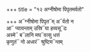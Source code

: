 +++
title = "१२ अग्नीषोमा पिपृतमर्वतो"

+++
अ᳓ग्नीषोमा पिपृत᳓म् अ᳓र्वतो न  
आ᳓ प्यायन्ताम् उस्रि᳓या हव्यसू᳓दः  
अस्मे᳓ ब᳓लानि मघ᳓वत्सु धत्तं  
कृणुतं᳓ नो अध्वरं᳓ श्रुष्टिम᳓न्तम्